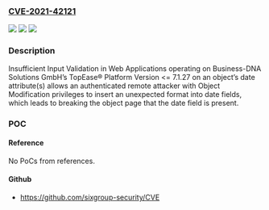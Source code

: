 ### [CVE-2021-42121](https://cve.mitre.org/cgi-bin/cvename.cgi?name=CVE-2021-42121)
![](https://img.shields.io/static/v1?label=Product&message=TopEase&color=blue)
![](https://img.shields.io/static/v1?label=Version&message=%3C%3D%207.1.27%20&color=brighgreen)
![](https://img.shields.io/static/v1?label=Vulnerability&message=CWE-20%20Improper%20Input%20Validation&color=brighgreen)

### Description

Insufficient Input Validation in Web Applications operating on Business-DNA Solutions GmbH’s TopEase® Platform Version <= 7.1.27 on an object’s date attribute(s) allows an authenticated remote attacker with Object Modification privileges to insert an unexpected format into date fields, which leads to breaking the object page that the date field is present.

### POC

#### Reference
No PoCs from references.

#### Github
- https://github.com/sixgroup-security/CVE

